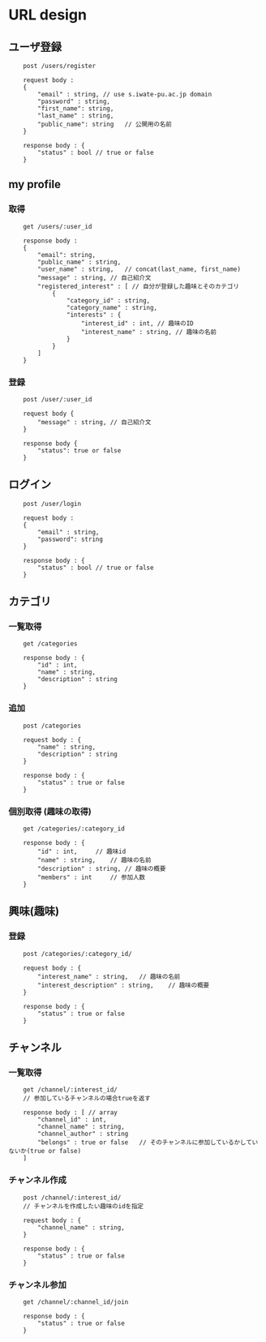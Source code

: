 # URL design

## ユーザ登録

		post /users/register

		request body :
		{
			"email" : string, // use s.iwate-pu.ac.jp domain
			"password" : string,
			"first_name": string,
			"last_name" : string,
			"public_name": string 	// 公開用の名前
		}

		response body : {
			"status" : bool // true or false
		}

## my profile
### 取得

		get /users/:user_id

		response body :
		{
			"email": string,
			"public_name" : string,
			"user_name" : string,	// concat(last_name, first_name)
			"message" : string, // 自己紹介文
			"registered_interest" : [ // 自分が登録した趣味とそのカテゴリ
				{
					"category_id" : string,
					"category_name" : string,
					"interests" : {
						"interest_id" : int, // 趣味のID
						"interest_name" : string, // 趣味の名前
					}
				}
			]
		}

### 登録

		post /user/:user_id

		request body {
			"message" : string, // 自己紹介文
		}

		response body {
			"status": true or false
		}

## ログイン

		post /user/login

		request body :
		{
			"email" : string,
			"password": string
		}

		response body : {
			"status" : bool	// true or false
		}

## カテゴリ
### 一覧取得

		get /categories

		response body : {
			"id" : int,
			"name" : string,
			"description" : string
		}

### 追加

		post /categories

		request body : {
			"name" : string,
			"description" : string
		}

		response body : {
			"status" : true or false
		}

### 個別取得 (趣味の取得)

		get /categories/:category_id

		response body : {
			"id" : int, 	// 趣味id
			"name" : string,	// 趣味の名前
			"description" : string,	// 趣味の概要
			"members" : int 	// 参加人数
		}

## 興味(趣味)
### 登録

		post /categories/:category_id/

		request body : {
			"interest_name" : string,	// 趣味の名前
			"interest_description" : string,	// 趣味の概要
		}

		response body : {
			"status" : true or false
		}

## チャンネル
### 一覧取得

		get /channel/:interest_id/
	    // 参加しているチャンネルの場合trueを返す

		response body : [ // array
			"channel_id" : int,
			"channel_name" : string,
			"channel_author" : string
			"belongs" : true or false 	// そのチャンネルに参加しているかしていないか(true or false)
		]

### チャンネル作成

		post /channel/:interest_id/
		// チャンネルを作成したい趣味のidを指定

		request body : {
			"channel_name" : string,
		}

		response body : {
			"status" : true or false
		}

### チャンネル参加

		get /channel/:channel_id/join

		response body : {
			"status" : true or false
		}
